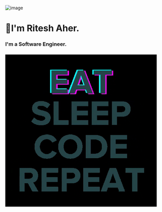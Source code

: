 ![image](./heyThere.gif)
# **👋I'm Ritesh Aher.**
### I'm a Software Engineer.
### 
![image](./damn.gif)

<!--
**riteshaher/riteshaher** is a ✨ _special_ ✨ repository because its `README.md` (this file) appears on your GitHub profile.

Here are some ideas to get you started:

- 🔭 I’m currently working on ...
- 🌱 I’m currently learning ...
- 👯 I’m looking to collaborate on ...
- 🤔 I’m looking for help with ...
- 💬 Ask me about ...
- 📫 How to reach me: ...
- 😄 Pronouns: ...
- ⚡ Fun fact: ...
-->
<!--### Table

| Syntax | Description |
| ----------- | ----------- |
| Header | Title |
| Paragraph | Text |
-->
